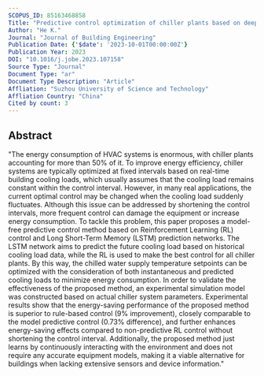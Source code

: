 ```yaml
---
SCOPUS_ID: 85163468858
Title: "Predictive control optimization of chiller plants based on deep reinforcement learning"
Author: "He K."
Journal: "Journal of Building Engineering"
Publication Date: {'$date': '2023-10-01T00:00:00Z'}
Publication Year: 2023
DOI: "10.1016/j.jobe.2023.107158"
Source Type: "Journal"
Document Type: "ar"
Document Type Description: "Article"
Affliation: "Suzhou University of Science and Technology"
Affliation Country: "China"
Cited by count: 3
---
```


## Abstract
"The energy consumption of HVAC systems is enormous, with chiller plants accounting for more than 50% of it. To improve energy efficiency, chiller systems are typically optimized at fixed intervals based on real-time building cooling loads, which usually assumes that the cooling load remains constant within the control interval. However, in many real applications, the current optimal control may be changed when the cooling load suddenly fluctuates. Although this issue can be addressed by shortening the control intervals, more frequent control can damage the equipment or increase energy consumption. To tackle this problem, this paper proposes a model-free predictive control method based on Reinforcement Learning (RL) control and Long Short-Term Memory (LSTM) prediction networks. The LSTM network aims to predict the future cooling load based on historical cooling load data, while the RL is used to make the best control for all chiller plants. By this way, the chilled water supply temperature setpoints can be optimized with the consideration of both instantaneous and predicted cooling loads to minimize energy consumption. In order to validate the effectiveness of the proposed method, an experimental simulation model was constructed based on actual chiller system parameters. Experimental results show that the energy-saving performance of the proposed method is superior to rule-based control (9% improvement), closely comparable to the model predictive control (0.73% difference), and further enhances energy-saving effects compared to non-predictive RL control without shortening the control interval. Additionally, the proposed method just learns by continuously interacting with the environment and does not require any accurate equipment models, making it a viable alternative for buildings when lacking extensive sensors and device information."
